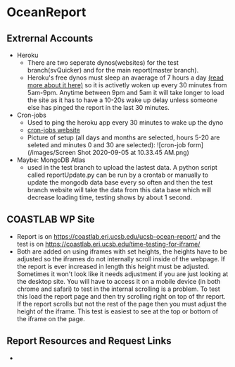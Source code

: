 # OceanReport

## Extrernal Accounts
- Heroku
  - There are two seperate dynos(websites) for the test branch(svQuicker) and for the main report(master branch). 
  - Heroku's free dynos must sleep an avaerage of 7 hours a day [(read more about it here)](https://blog.heroku.com/app_sleeping_on_heroku) so it is activetly woken up every 30 minutes from 5am-9pm. Anytime between 9pm and 5am it will take longer to load the site as it has to have a 10-20s wake up delay unless someone else has pinged the report in the last 30 minutes. 
- Cron-jobs
  - Used to ping the heroku app every 30 minutes to wake up the dyno
  - [cron-jobs website](https://cron-job.org/en/)
  - Picture of setup (all days and months are selected, hours 5-20 are seleted and minutes 0 and 30 are selected):
    ![cron-job form](/images/Screen Shot 2020-09-05 at 10.33.45 AM.png)
- Maybe: MongoDB Atlas
  - used in the test branch to upload the lastest data. A python script called reportUpdate.py can be run by a crontab or manually to update the mongodb data base every so often and then the test branch website will take the data from this data base which will decrease loading time, testing shows by about 1 second. 

## COASTLAB WP Site
- Report is on https://coastlab.eri.ucsb.edu/ucsb-ocean-report/ and the test is on https://coastlab.eri.ucsb.edu/time-testing-for-iframe/
- Both are added on using iframes with set heights, the heights have to be adjusted so the iframes do not internally scroll inside of the webpage. If the report is ever increased in length this height must be adjusted. Sometimes it won't look like it needs adjustment if you are just looking at the desktop site. You will have to access it on a mobile device (in both chrome and safari) to test in the internal scrolling is a problem. To test this load the report page and then try scrolling right on top of thr report. If the report scrolls but not the rest of the page then you must adjust the height of the iframe. This test is easiest to see at the top or bottom of the iframe on the page. 

## Report Resources and Request Links
-
